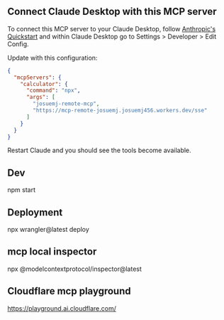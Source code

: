 ## Connect Claude Desktop with this MCP server

To connect this MCP server to your Claude Desktop, follow [Anthropic's Quickstart](https://modelcontextprotocol.io/quickstart/user) and within Claude Desktop go to Settings > Developer > Edit Config.

Update with this configuration:

```json
{
  "mcpServers": {
    "calculator": {
      "command": "npx",
      "args": [
        "josuemj-remote-mcp", 
        "https://mcp-remote-josuemj.josuemj456.workers.dev/sse"
      ]
    }
  }
}
```

Restart Claude and you should see the tools become available. 

## Dev
npm start

## Deployment
npx wrangler@latest deploy

## mcp local inspector
npx @modelcontextprotocol/inspector@latest


## Cloudflare mcp playground 
https://playground.ai.cloudflare.com/

